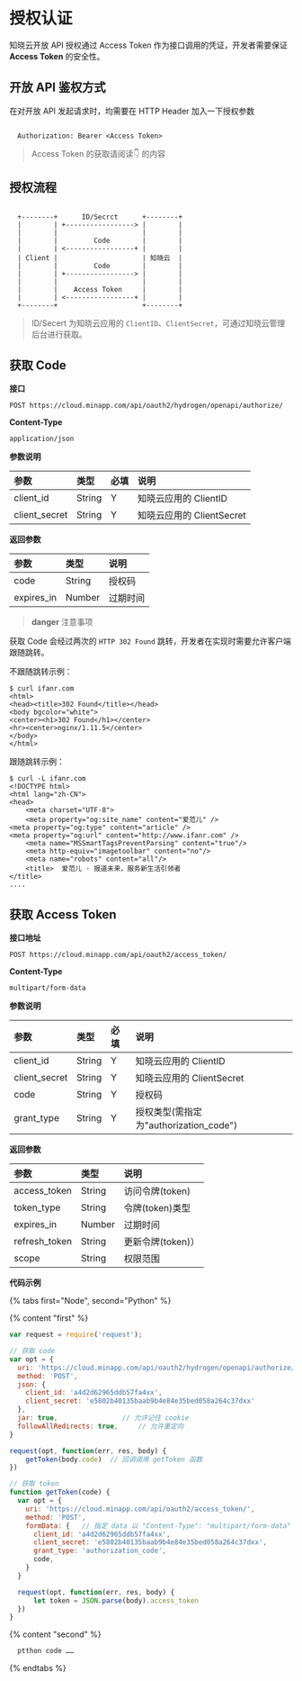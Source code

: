 # 授权认证

知晓云开放 API 授权通过 Access Token 作为接口调用的凭证，开发者需要保证 **Access Token** 的安全性。

## 开放 API 鉴权方式

在对开放 API 发起请求时，均需要在 HTTP Header 加入一下授权参数

```

  Authorization: Bearer <Access Token>

```

> Access Token 的获取请阅读👇 的内容


## 授权流程

```

  +--------+      ID/Secrct      +--------+
  |        | +-----------------> |        |
  |        |                     |        |
  |        |         Code        |        |
  |        | <-----------------+ |        |
  | Client |                     | 知晓云  |
  |        |         Code        |        |
  |        | +-----------------> |        |
  |        |                     |        |
  |        |    Access Token     |        |
  |        | <-----------------+ |        |
  +--------+                     +--------+

```

> ID/Secert 为知晓云应用的 `ClientID`、`ClientSecret`，可通过知晓云管理后台进行获取。

## 获取 Code

**接口**

`POST https://cloud.minapp.com/api/oauth2/hydrogen/openapi/authorize/`

**Content-Type**

`application/json`

**参数说明**

| 参数               | 类型    | 必填 | 说明 |
| :------------     | :----- | :-- | :-- |
| client_id         | String | Y  | 知晓云应用的 ClientID |
| client_secret     | String | Y  | 知晓云应用的 ClientSecret |

**返回参数**

| 参数         | 类型         | 说明 |
| :---------- | :----------- | :-- |
| code        | String       | 授权码 |
| expires_in  | Number       | 过期时间 |

> **danger**
> 注意事项

获取 Code 会经过两次的 `HTTP 302 Found` 跳转，开发者在实现时需要允许客户端跟随跳转。

不跟随跳转示例：

```
$ curl ifanr.com
<html>
<head><title>302 Found</title></head>
<body bgcolor="white">
<center><h1>302 Found</h1></center>
<hr><center>nginx/1.11.5</center>
</body>
</html>
```

跟随跳转示例：

```
$ curl -L ifanr.com
<!DOCTYPE html>
<html lang="zh-CN">
<head>
    <meta charset="UTF-8">
    <meta property="og:site_name" content="爱范儿" />
<meta property="og:type" content="article" />
<meta property="og:url" content="http://www.ifanr.com" />
    <meta name="MSSmartTagsPreventParsing" content="true"/>
    <meta http-equiv="imagetoolbar" content="no"/>
    <meta name="robots" content="all"/>
    <title>  爱范儿 · 报道未来，服务新生活引领者
</title>
....
```

## 获取 Access Token

**接口地址**

`POST https://cloud.minapp.com/api/oauth2/access_token/`

**Content-Type**

`multipart/form-data`

**参数说明**

| 参数               | 类型    | 必填 | 说明 |
| :------------     | :----- | :-- | :-- |
| client_id         | String | Y  | 知晓云应用的 ClientID |
| client_secret     | String | Y  | 知晓云应用的 ClientSecret |
| code              | String | Y  | 授权码 |
| grant_type        | String | Y  | 授权类型(需指定为"authorization_code") |

**返回参数**

| 参数           | 类型         | 说明 |
| :----------   | :----------- | :-- |
| access_token  | String       | 访问令牌(token) |
| token_type    | String       | 令牌(token)类型 |
| expires_in    | Number       | 过期时间 |
| refresh_token | String       | 更新令牌(token)） |
| scope         | String       | 权限范围 |

**代码示例** 

{% tabs first="Node", second="Python" %}

{% content "first" %}

  ```js
  var request = require('request');

  // 获取 code
  var opt = {
    uri: 'https://cloud.minapp.com/api/oauth2/hydrogen/openapi/authorize/',
    method: 'POST',
    json: {
      client_id: 'a4d2d62965ddb57fa4xx',
      client_secret: 'e5802b40135baab9b4e84e35bed058a264c37dxx'
    },
    jar: true,                // 允许记住 cookie 
    followAllRedirects: true,     // 允许重定向
  }

  request(opt, function(err, res, body) {
      getToken(body.code)  // 回调调用 getToken 函数
  })

  // 获取 token
  function getToken(code) {
    var opt = {
      uri: 'https://cloud.minapp.com/api/oauth2/access_token/',
      method: 'POST',
      formData: {   // 指定 data 以 "Content-Type": "multipart/form-data" 传送
        client_id: 'a4d2d62965ddb57fa4xx',
        client_secret: 'e5802b40135baab9b4e84e35bed058a264c37dxx',
        grant_type: 'authorization_code',
        code,
      }
    }

    request(opt, function(err, res, body) {
        let token = JSON.parse(body).access_token
    })
  }
  ```

{% content "second" %}

  ```python
    ptthon code ……
  ```

{% endtabs %}